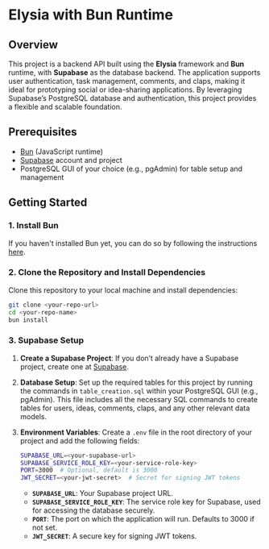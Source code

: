 # Elysia with Bun Runtime

## Overview

This project is a backend API built using the **Elysia** framework and **Bun** runtime, with **Supabase** as the database backend. The application supports user authentication, task management, comments, and claps, making it ideal for prototyping social or idea-sharing applications. By leveraging Supabase’s PostgreSQL database and authentication, this project provides a flexible and scalable foundation.

## Prerequisites

-   [Bun](https://bun.sh/) (JavaScript runtime)
-   [Supabase](https://supabase.com/) account and project
-   PostgreSQL GUI of your choice (e.g., pgAdmin) for table setup and management

## Getting Started

### 1. Install Bun

If you haven't installed Bun yet, you can do so by following the instructions [here](https://bun.sh/docs/installation).

### 2. Clone the Repository and Install Dependencies

Clone this repository to your local machine and install dependencies:

```bash
git clone <your-repo-url>
cd <your-repo-name>
bun install
```

### 3. Supabase Setup

1. **Create a Supabase Project**: If you don’t already have a Supabase project, create one at [Supabase](https://supabase.com/).

2. **Database Setup**: Set up the required tables for this project by running the commands in `table_creation.sql` within your PostgreSQL GUI (e.g., pgAdmin). This file includes all the necessary SQL commands to create tables for users, ideas, comments, claps, and any other relevant data models.

3. **Environment Variables**: Create a `.env` file in the root directory of your project and add the following fields:

    ```bash
    SUPABASE_URL=<your-supabase-url>
    SUPABASE_SERVICE_ROLE_KEY=<your-service-role-key>
    PORT=3000  # Optional, default is 3000
    JWT_SECRET=<your-jwt-secret>  # Secret for signing JWT tokens
    ```

    - **`SUPABASE_URL`**: Your Supabase project URL.
    - **`SUPABASE_SERVICE_ROLE_KEY`**: The service role key for Supabase, used for accessing the database securely.
    - **`PORT`**: The port on which the application will run. Defaults to 3000 if not set.
    - **`JWT_SECRET`**: A secure key for signing JWT tokens.
